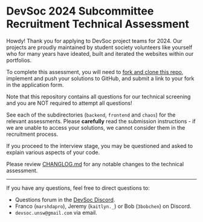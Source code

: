 # DevSoc 2024 Subcommittee Recruitment Technical Assessment

Howdy!
Thank you for applying to DevSoc project teams for 2024. Our projects are proudly maintained by student society volunteers like yourself who for many years have ideated, built and iterated the websites within our portfolios.

To complete this assessment, you will need to [fork and clone this repo](https://docs.github.com/en/pull-requests/collaborating-with-pull-requests/working-with-forks/fork-a-repo#forking-a-repository), implement and push your solutions to GitHub, and submit a link to your fork in the application form.

Note that this repository contains all questions for our technical screening and you are NOT required to attempt all questions!

See each of the subdirectories (`backend`, `frontend` and `chaos`) for the relevant assessments. Please **carefully** read the submission instructions - if we are unable to access your solutions, we cannot consider them in the recruitment process.

If you proceed to the interview stage, you may be questioned and asked to explain various aspects of your code.

Please review [CHANGLOG.md](./CHANGLOG.md) for any notable changes to the technical assessment.

---

If you have any questions, feel free to direct questions to:

- Questions forum in the [DevSoc Discord](https://discord.gg/u9p34WUTcs).
- Franco (`marshdapro`), Jeremy (`kaitlyn._`) or Bob (`3bobchen`) on Discord.
- `devsoc.unsw@gmail.com` via email.
